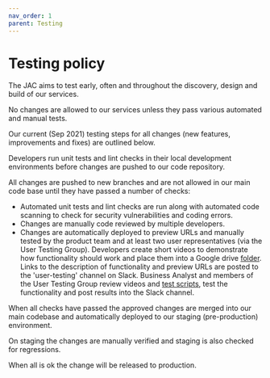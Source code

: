 ```yaml
---
nav_order: 1
parent: Testing
---
```

# Testing policy

The JAC aims to test early, often and throughout the discovery, design and build of our services.

No changes are allowed to our services unless they pass various automated and manual tests.

Our current (Sep 2021) testing steps for all changes (new features, improvements and fixes) are outlined below.

Developers run unit tests and lint checks in their local development environments before changes are pushed to our code repository.

All changes are pushed to new branches and are not allowed in our main code base until they have passed a number of checks:

* Automated unit tests and lint checks are run along with automated code scanning to check for security vulnerabilities and coding errors.
* Changes are manually code reviewed by multiple developers.
* Changes are automatically deployed to preview URLs and manually tested by the product team and at least two user representatives (via the User Testing Group). Developers create short videos to demonstrate how functionality should work and place them into a Google drive [folder](https://drive.google.com/drive/folders/1-kkQ1_ArvpIiHIid7NBPDzwnPoss0TPR).
Links to the description of functionality and preview URLs are posted to the 'user-testing' channel on Slack. Business Analyst and members of the User Testing Group review videos and [test scripts](https://drive.google.com/drive/u/0/folders/142leRfwBIMZQbmZXivGzhcYrYTUfYUOS), test the functionality and post results into the Slack channel.

When all checks have passed the approved changes are merged into our main codebase and automatically deployed to our staging (pre-production) environment.

On staging the changes are manually verified and staging is also checked for regressions.

When all is ok the change will be released to production.
